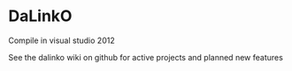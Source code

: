 DaLinkO
=======

Compile in visual studio 2012

See the dalinko wiki on github for active projects and planned new features
